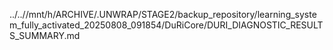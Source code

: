 ../..//mnt/h/ARCHIVE/.UNWRAP/STAGE2/backup_repository/learning_system_fully_activated_20250808_091854/DuRiCore/DURI_DIAGNOSTIC_RESULTS_SUMMARY.md